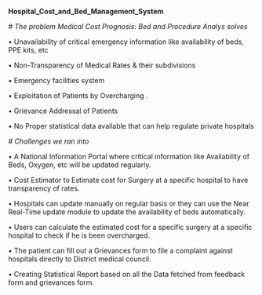 **Hospital_Cost_and_Bed_Management_System**

*# The problem Medical Cost Prognosis: Bed and Procedure Analys solves*

• Unavailability of critical emergency information like availability of beds, PPE kits, etc

• Non-Transparency of Medical Rates & their subdivisions

• Emergency facilities system

• Exploitation of Patients by Overcharging .

• Grievance Addressal of Patients

• No Proper statistical data available that can help regulate private hospitals

*# Challenges we ran into*

• A National Information Portal where critical information like Availability of Beds, Oxygen, etc will be updated regularly.

• Cost Estimator to Estimate cost for Surgery at a specific hospital to have transparency of rates.

• Hospitals can update manually on regular basis or they can use the Near Real-Time update module to update the availability of beds automatically.

• Users can calculate the estimated cost for a specific surgery at a specific hospital to check if he is been overcharged.

• The patient can fill out a Grievances form to file a complaint against hospitals directly to District medical council.

• Creating Statistical Report based on all the Data fetched from feedback form and grievances form.
